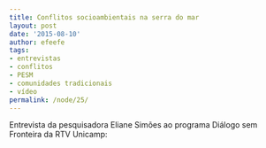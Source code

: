 ```yaml
---
title: Conflitos socioambientais na serra do mar
layout: post
date: '2015-08-10'
author: efeefe
tags:
- entrevistas
- conflitos
- PESM
- comunidades tradicionais
- vídeo
permalink: /node/25/
---
```


Entrevista da pesquisadora Eliane Simões ao programa Diálogo sem Fronteira da RTV Unicamp: